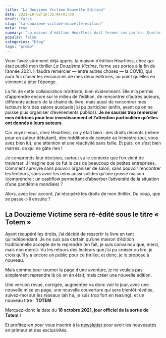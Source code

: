 ```yaml
---
title: "La Douzieme Victime Nouvelle Edition"
date: 2021-10-02T18:35:46+01:00
draft: false
slug: "la-douzieme-victime-nouvelle-edition"
meta: true
summary: "La maison d'édition Heartless doit fermer ses portes. Quelle seconde vie pour mon thriller ?"
popular: false
categories: "blog"
tags: "promo"
---
```




Vous l’avez sûrement déjà appris, la maison d’édition Heartless, chez qui était publié mon thriller _La Douzième Victime_, ferme ses portes à la fin de l’année 2021. Il faudra remercier — entre autres choses — la COVID, qui aura fini d’user les ressources de mes deux éditrices, au point qu’elles en viennent à jeter l’éponge.

La fin de cette collaboration m’attriste, bien évidemment. Elle m’a permis d’apprendre encore sur le milieu de l’édition, de rencontrer d’autres auteurs, différents acteurs de la chaine du livre, mais aussi de rencontrer mes lecteurs lors des salons auxquels j’ai pu participer (enfin, avant qu’on ne puisse plus organiser d’événements publics). **Je ne saurais trop remercier mes éditrices pour leur investissement et l’attention particulière qu’elles ont donnés à leurs auteurs**.

Car voyez-vous, chez Heartless, on y était bien : des droits décents (même pour un auteur débutant), des redditions de compte au trimestre (oui, vous avez bien lu), une attention et une réactivité sans faille. Et puis, on s’est bien marrés, ce qui ne gâte rien !

Je comprends leur décision, surtout vu le contexte que l’on vient de traverser. J’imagine que ce fut le cas de beaucoup de petites entreprises. Comment survivre sans pouvoir organiser de salon, sans pouvoir rencontrer les lecteurs, sans avoir les reins aussi solides qu’une grosse maison (comprendre : un cashflow permettant d’absorber l’adversité de la situation d’une pandémie mondiale) ?

Alors, avec leur accord, j’ai récupéré les droits de mon thriller. Du coup, que se passe-t-il ensuite ?
## La Douzième Victime sera ré-édité sous le titre « Totem »

Ayant récupéré les droits, j’ai décidé de ressortir le livre en tant qu’indépendant. Je ne suis pas certain qu’une maison d’édition traditionnelle accepte de le reprendre (en fait, je suis convaincu que, merci, mais non merci). Vu les retours des lecteurs que j’ai pu croiser ou lire, je crois qu’il y a encore un public pour ce thriller, et donc, je le propose à nouveau.

Mais comme pour tourner la page d’une aventure, je ne voulais pas simplement reprendre là où on en était, mais créer une nouvelle édition.

Une version revue, corrigée, augmentée va donc voir le jour, avec une nouvelle mise en page, une nouvelle couverture qui sera bientôt révélée, suivez-moi sur les réseaux (ah ha, je suis trop fort en teasing), et un nouveau titre : **TOTEM**.

Marquez-donc la date du **18 octobre 2021, jour officiel de la sortie de Totem** !

Et profitez-en pour vous inscrire à la [newsletter](https://www.cyrilvallee.com/) pour avoir les nouveautés en primeur et des exclusivités.
